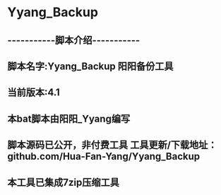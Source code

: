 # Yyang_Backup
## -----------脚本介绍-----------
## 脚本名字:Yyang_Backup 阳阳备份工具
## 当前版本:4.1
## 本bat脚本由阳阳_Yyang编写
## 脚本源码已公开，非付费工具 工具更新/下载地址：github.com/Hua-Fan-Yang/Yyang_Backup
## 本工具已集成7zip压缩工具